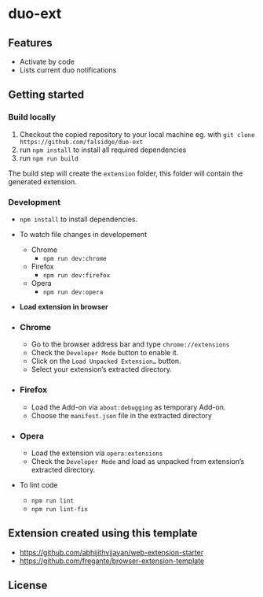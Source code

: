 # duo-ext

## Features

- Activate by code
- Lists current duo notifications

## Getting started


### Build locally

1. Checkout the copied repository to your local machine eg. with `git clone https://github.com/falsidge/duo-ext`
1. run `npm install` to install all required dependencies
1. run `npm run build`

The build step will create the `extension` folder, this folder will contain the generated extension.

### Development

- `npm install` to install dependencies.
- To watch file changes in developement

  - Chrome
    - `npm run dev:chrome`
  - Firefox
    - `npm run dev:firefox`
  - Opera
    - `npm run dev:opera`

- **Load extension in browser**

- ### Chrome

  - Go to the browser address bar and type `chrome://extensions`
  - Check the `Developer Mode` button to enable it.
  - Click on the `Load Unpacked Extension…` button.
  - Select your extension’s extracted directory.

- ### Firefox

  - Load the Add-on via `about:debugging` as temporary Add-on.
  - Choose the `manifest.json` file in the extracted directory

- ### Opera

  - Load the extension via `opera:extensions`
  - Check the `Developer Mode` and load as unpacked from extension’s extracted directory.
  
- To lint code
  - `npm run lint`
  - `npm run lint-fix`

## Extension created using this template

- https://github.com/abhijithvijayan/web-extension-starter
- https://github.com/fregante/browser-extension-template

## License

